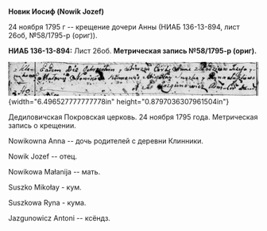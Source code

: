 **Новик Иосиф (Nowik Jozef)**

24 ноября 1795 г -- крещение дочери Анны (НИАБ 136-13-894, лист 26об,
№58/1795-р (ориг)).

**НИАБ 136-13-894:** Лист 26об. **Метрическая запись №58/1795-р
(ориг).**

![](./media/88c640e3d25ff9290fd1f53bb759608cd640d90a.png){width="6.496527777777778in"
height="0.8797036307961504in"}

Дедиловичская Покровская церковь. 24 ноября 1795 года. Метрическая
запись о крещении.

Nowikowna Anna -- дочь родителей с деревни Клинники.

Nowik Jozef -- отец.

Nowikowa Małanija -- мать.

Suszko Mikołay - кум.

Suszkowa Ryna - кума.

Jazgunowicz Antoni -- ксёндз.
